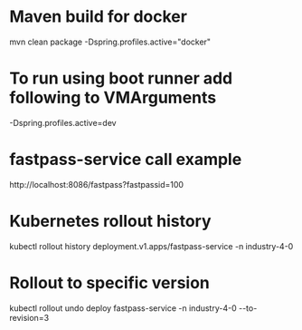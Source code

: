 # Maven build for docker
mvn clean package -Dspring.profiles.active="docker"

# To run using boot runner add following to VMArguments
-Dspring.profiles.active=dev

# fastpass-service call example
http://localhost:8086/fastpass?fastpassid=100

# Kubernetes rollout history
kubectl rollout history deployment.v1.apps/fastpass-service -n industry-4-0

# Rollout to specific version
kubectl rollout undo deploy fastpass-service -n industry-4-0 --to-revision=3
